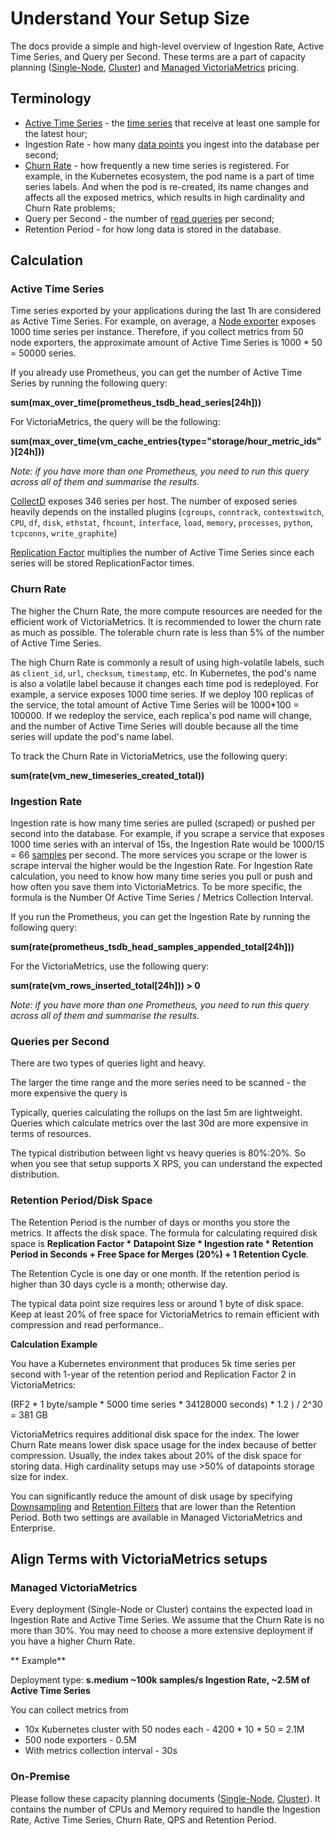 # Understand Your Setup Size

The docs provide a simple and high-level overview of Ingestion Rate, Active Time Series, and Query per Second. These terms are a part of capacity planning ([Single-Node](https://docs.victoriametrics.com/Single-server-VictoriaMetrics.html#capacity-planning), [Cluster](https://docs.victoriametrics.com/Cluster-VictoriaMetrics.html#capacity-planning)) and [Managed VictoriaMetrics](https://docs.victoriametrics.com/managed_victoriametrics/) pricing.

## Terminology

- [Active Time Series](https://docs.victoriametrics.com/FAQ.html#what-is-an-active-time-series) - the [time series](https://docs.victoriametrics.com/keyConcepts.html#time-series) that receive at least one sample for the latest hour;
- Ingestion Rate - how many [data points](https://docs.victoriametrics.com/keyConcepts.html#raw-samples) you ingest into the database per second;
- [Churn Rate](https://docs.victoriametrics.com/FAQ.html#what-is-high-churn-rate) - how frequently a new time series is registered. For example, in the Kubernetes ecosystem, the pod name is a part of time series labels. And when the pod is re-created, its name changes and affects all the exposed metrics, which results in high cardinality and Churn Rate problems;
- Query per Second - the number of [read queries](https://docs.victoriametrics.com/keyConcepts.html#query-data) per second;
- Retention Period - for how long data is stored in the database.

## Calculation

### Active Time Series

Time series exported by your applications during the last 1h are considered as Active Time Series. For example, on average, a [Node exporter](https://prometheus.io/docs/guides/node-exporter/) exposes 1000 time series per instance. Therefore, if you collect metrics from 50 node exporters, the approximate amount of Active Time Series is 1000 * 50 = 50000 series.

If you already use Prometheus, you can get the number of Active Time Series by running the following query:

**sum(max_over_time(prometheus_tsdb_head_series[24h]))**

For VictoriaMetrics, the query will be the following:

**sum(max_over_time(vm_cache_entries{type="storage/hour_metric_ids"}[24h]))**

_Note: if you have more than one Prometheus, you need to run this query across all of them and summarise the results._

[CollectD](https://collectd.org/) exposes 346 series per host. The number of exposed series heavily depends on the installed plugins (`cgroups`, `conntrack`, `contextswitch`, `CPU`, `df`, `disk`, `ethstat`, `fhcount`, `interface`, `load`, `memory`, `processes`, `python`, `tcpconns`, `write_graphite`)

[Replication Factor](https://docs.victoriametrics.com/Cluster-VictoriaMetrics.html#replication-and-data-safety) multiplies the number of Active Time Series since each series will be stored ReplicationFactor times.


### Churn Rate

The higher the Churn Rate, the more compute resources are needed for the efficient work of VictoriaMetrics. It is recommended to lower the churn rate as much as possible. The tolerable churn rate is less than 5% of the number of Active Time Series.

The high Churn Rate is commonly a result of using high-volatile labels, such as `client_id`, `url`, `checksum`, `timestamp`, etc. In Kubernetes, the pod's name is also a volatile label because it changes each time pod is redeployed. For example, a service exposes 1000 time series. If we deploy 100 replicas of the service, the total amount of Active Time Series will be 1000*100 = 100000. If we redeploy the service, each replica's pod name will change, and the number of Active Time Series will double because all the time series will update the pod's name label.

To track the Churn Rate in VictoriaMetrics, use the following query:

**sum(rate(vm_new_timeseries_created_total))**


### Ingestion Rate

Ingestion rate is how many time series are pulled (scraped) or pushed per second into the database. For example, if you scrape a service that exposes 1000 time series with an interval of 15s, the Ingestion Rate would be 1000/15 = 66 [samples](https://docs.victoriametrics.com/keyConcepts.html#raw-samples) per second. The more services you scrape or the lower is scrape interval the higher would be the Ingestion Rate.
For Ingestion Rate calculation, you need to know how many time series you pull or push and how often you save them into VictoriaMetrics. To be more specific, the formula is the Number Of Active Time Series / Metrics Collection Interval.


If you run the Prometheus, you can get the Ingestion Rate by running the following query:

**sum(rate(prometheus_tsdb_head_samples_appended_total[24h]))**

For the VictoriaMetrics, use the following query:

**sum(rate(vm_rows_inserted_total[24h])) > 0**

_Note: if you have more than one Prometheus, you need to run this query across all of them and summarise the results._


### Queries per Second

There are two types of queries light and heavy.

The larger the time range and the more series need to be scanned - the more expensive the query is

Typically, queries calculating the rollups on the last 5m are lightweight.
Queries which calculate metrics over the last 30d are more expensive in terms of resources.

The typical distribution between light vs heavy queries is 80%:20%. So when you see that setup supports X RPS, you can understand the expected distribution.

### Retention Period/Disk Space

The Retention Period is the number of days or months you store the metrics. It affects the disk space. The formula for calculating required disk space is **Replication Factor * Datapoint Size * Ingestion rate * Retention Period in Seconds + Free Space for Merges (20%) + 1 Retention Cycle**.

The Retention Cycle is one day or one month. If the retention period is higher than 30 days cycle is a month; otherwise day.

The typical data point size requires less or around 1 byte of disk space. Keep at least 20% of free space for VictoriaMetrics to remain efficient with compression and read performance..

**Calculation Example**

You have a Kubernetes environment that produces 5k time series per second with 1-year of the retention period and Replication Factor 2 in VictoriaMetrics:

(RF2 * 1 byte/sample * 5000 time series * 34128000 seconds) * 1.2 ) / 2^30 = 381 GB

VictoriaMetrics requires additional disk space for the index. The lower Churn Rate means lower disk space usage for the index because of better compression.
Usually, the index takes about 20% of the disk space for storing data. High cardinality setups may use >50% of datapoints storage size for index.

You can significantly reduce the amount of disk usage by specifying [Downsampling](https://docs.victoriametrics.com/#downsampling) and [Retention Filters](https://docs.victoriametrics.com/#retention-filters) that are lower than the Retention Period. Both two settings are available in Managed VictoriaMetrics and Enterprise.


## Align Terms with VictoriaMetrics setups

### Managed VictoriaMetrics

Every deployment (Single-Node or Cluster) contains the expected load in Ingestion Rate and Active Time Series. We assume that the Churn Rate is no more than 30%. You may need to choose a more extensive deployment if you have a higher Churn Rate.

**  Example**

Deployment type: **s.medium ~100k samples/s Ingestion Rate, ~2.5M of Active Time Series**

You can collect metrics from

- 10x Kubernetes cluster with 50 nodes each - 4200 * 10 * 50 = 2.1M
- 500 node exporters - 0.5M
- With metrics collection interval - 30s

### On-Premise

Please follow these capacity planning documents ([Single-Node](https://docs.victoriametrics.com/Single-server-VictoriaMetrics.html#capacity-planning), [Cluster](https://docs.victoriametrics.com/Cluster-VictoriaMetrics.html#capacity-planning)). It contains the number of CPUs and Memory required to handle the Ingestion Rate, Active Time Series, Churn Rate, QPS and Retention Period.
